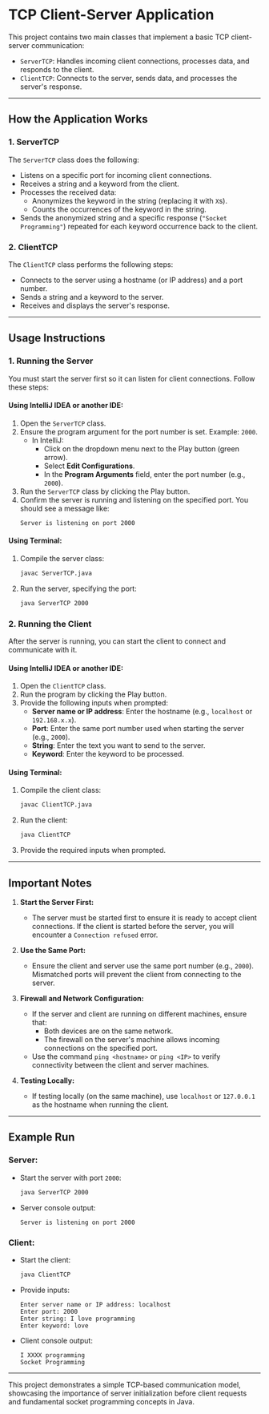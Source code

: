 # TCP Client-Server Application

This project contains two main classes that implement a basic TCP client-server communication:

- `ServerTCP`: Handles incoming client connections, processes data, and responds to the client.
- `ClientTCP`: Connects to the server, sends data, and processes the server's response.

---

## **How the Application Works**

### **1. ServerTCP**
The `ServerTCP` class does the following:
- Listens on a specific port for incoming client connections.
- Receives a string and a keyword from the client.
- Processes the received data:
  - Anonymizes the keyword in the string (replacing it with `X`s).
  - Counts the occurrences of the keyword in the string.
- Sends the anonymized string and a specific response (`"Socket Programming"`) repeated for each keyword occurrence back to the client.

### **2. ClientTCP**
The `ClientTCP` class performs the following steps:
- Connects to the server using a hostname (or IP address) and a port number.
- Sends a string and a keyword to the server.
- Receives and displays the server's response.

---

## **Usage Instructions**

### **1. Running the Server**
You must start the server first so it can listen for client connections. Follow these steps:

#### **Using IntelliJ IDEA or another IDE:**
1. Open the `ServerTCP` class.
2. Ensure the program argument for the port number is set. Example: `2000`.
   - In IntelliJ:
     - Click on the dropdown menu next to the Play button (green arrow).
     - Select **Edit Configurations**.
     - In the **Program Arguments** field, enter the port number (e.g., `2000`).
3. Run the `ServerTCP` class by clicking the Play button.
4. Confirm the server is running and listening on the specified port. You should see a message like:
   ```
   Server is listening on port 2000
   ```

#### **Using Terminal:**
1. Compile the server class:
   ```bash
   javac ServerTCP.java
   ```
2. Run the server, specifying the port:
   ```bash
   java ServerTCP 2000
   ```

### **2. Running the Client**
After the server is running, you can start the client to connect and communicate with it.

#### **Using IntelliJ IDEA or another IDE:**
1. Open the `ClientTCP` class.
2. Run the program by clicking the Play button.
3. Provide the following inputs when prompted:
   - **Server name or IP address**: Enter the hostname (e.g., `localhost` or `192.168.x.x`).
   - **Port**: Enter the same port number used when starting the server (e.g., `2000`).
   - **String**: Enter the text you want to send to the server.
   - **Keyword**: Enter the keyword to be processed.

#### **Using Terminal:**
1. Compile the client class:
   ```bash
   javac ClientTCP.java
   ```
2. Run the client:
   ```bash
   java ClientTCP
   ```
3. Provide the required inputs when prompted.

---

## **Important Notes**

1. **Start the Server First:**
   - The server must be started first to ensure it is ready to accept client connections. If the client is started before the server, you will encounter a `Connection refused` error.

2. **Use the Same Port:**
   - Ensure the client and server use the same port number (e.g., `2000`). Mismatched ports will prevent the client from connecting to the server.

3. **Firewall and Network Configuration:**
   - If the server and client are running on different machines, ensure that:
     - Both devices are on the same network.
     - The firewall on the server's machine allows incoming connections on the specified port.
   - Use the command `ping <hostname>` or `ping <IP>` to verify connectivity between the client and server machines.

4. **Testing Locally:**
   - If testing locally (on the same machine), use `localhost` or `127.0.0.1` as the hostname when running the client.

---

## **Example Run**

### **Server:**
- Start the server with port `2000`:
  ```bash
  java ServerTCP 2000
  ```
- Server console output:
  ```
  Server is listening on port 2000
  ```

### **Client:**
- Start the client:
  ```bash
  java ClientTCP
  ```
- Provide inputs:
  ```
  Enter server name or IP address: localhost
  Enter port: 2000
  Enter string: I love programming
  Enter keyword: love
  ```
- Client console output:
  ```
  I XXXX programming
  Socket Programming
  ```

---

This project demonstrates a simple TCP-based communication model, showcasing the importance of server initialization before client requests and fundamental socket programming concepts in Java.
